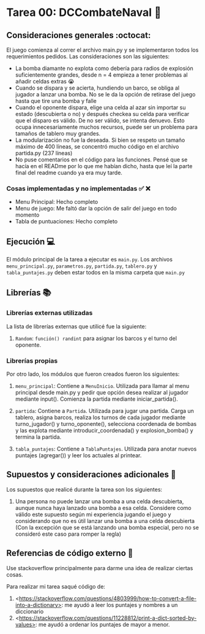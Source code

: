 # Tarea 00: DCCombateNaval :school_satchel:


## Consideraciones generales :octocat:

El juego comienza al correr el archivo main.py y se implementaron todos los requerimientos pedidos. 
Las consideraciones son las siguientes:

* La bomba diamante no explota como debería para radios de explosión suficientemente grandes, desde n = 4 empieza a tener problemas al añadir celdas extras :sob:
* Cuando se dispara y se acierta, hundiendo un barco, se obliga al jugador a lanzar una bomba. 
No se le da la opción de retirase del juego hasta que tire una bomba y falle
* Cuando el oponente dispara, elige una celda al azar sin importar su estado (descubierta o no) y después checkea su celda
para verificar que el disparo es válido. De no ser válido, se intenta denuevo. Esto ocupa innecesariamente muchos recursos, puede ser
 un problema para tamaños de tablero muy grandes.
* La modularización no fue la deseada. Si bien se respeto un tamaño máximo de 400 líneas, 
se concentró mucho código en el archivo partida.py (237 líneas)
* No puse comentarios en el código para las funciones. Pensé que se hacía en el READme por lo que me habían dicho,
hasta que leí la parte final del readme cuando ya era muy tarde.

### Cosas implementadas y no implementadas :white_check_mark: :x:

* Menu Principal: Hecho completo
* Menu de juego: Me faltó dar la opción de salir del juego en todo momento
* Tabla de puntuaciones: Hecho completo


## Ejecución :computer:
El módulo principal de la tarea a ejecutar es  ```main.py```. Los archivos ```menu_principal.py```, 
```parametros.py```, ```partida.py```, ```tablero.py``` y ```tabla_puntajes.py``` deben estar todos en la misma carpeta que
```main.py```


## Librerías :books:
### Librerías externas utilizadas
La lista de librerías externas que utilicé fue la siguiente:

1. ```Random```: ```función() randint``` para asignar los barcos y el turno del oponente.

### Librerías propias
Por otro lado, los módulos que fueron creados fueron los siguientes:

1. ```menu_principal```: Contiene a ```MenuInicio```. Utilizada para llamar al menu principal desde main.py y 
pedir que opción desea realizar al jugador mediante input(). Comienza la partida mediante iniciar_partida().
2. ```partida```: Contiene a ```Partida```. Utilizada para jugar una partida. Carga un tablero, asigna barcos, realiza los turnos de cada jugador mediante
turno_jugador() y turno_oponente(), selecciona coordenada de bombas y las explota mediante introducir_coordenada() y explosion_bomba() y termina la partida.

3. ```tabla_puntajes```: Contiene a ```TablaPuntajes```. Utilizada para anotar nuevos puntajes (agregar()) y leer los actuales al printear.
## Supuestos y consideraciones adicionales :thinking:
Los supuestos que realicé durante la tarea son los siguientes:

1. Una persona no puede lanzar una bomba a una celda descubierta, aunque nunca haya lanzado una bomba a esa celda.
Considere como válido este supuesto según mi experiencia jugando el juego y considerando que no es útil lanzar una bomba a una celda descubierta 
(Con la excepción que se está lanzando una bomba especial, pero no se consideró este caso para romper la regla)


## Referencias de código externo :book:

Use stackoverflow principalmente para darme una idea de realizar ciertas cosas.

Para realizar mi tarea saqué código de:
1. \<https://stackoverflow.com/questions/4803999/how-to-convert-a-file-into-a-dictionary>: me ayudó a leer los puntajes y nombres a un diccionario
2. \<https://stackoverflow.com/questions/11228812/print-a-dict-sorted-by-values>: me ayudó a ordenar los puntajes de mayor a menor.

